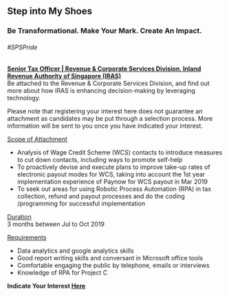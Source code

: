 <!-- ---
title: 'Learning Festival 1-19 July 2019'
permalink: /events/learning-journeys/event-details/iras4/
breadcrumb: 'Step into My Steps'

--- -->


## Step into My Shoes 
### Be Transformational. Make Your Mark. Create An Impact. 

###### _#SPSPride_

<u><b>Senior Tax Officer | Revenue & Corporate Services Division, Inland Revenue Authority of Singapore (IRAS)</b></u><br>
Be attached to the Revenue & Corporate Services Division, and find out more about how IRAS is enhancing decision-making by leveraging technology.

Please note that registering your interest here does not guarantee an attachment as candidates may be put through a selection process. More information will be sent to you once you have indicated your interest.

<u>Scope of Attachment</u><br>
 * Analysis of Wage Credit Scheme (WCS) contacts to introduce measures to cut down contacts, including ways to promote self-help
 * To proactively devise and execute plans to improve take-up rates of electronic payout modes for WCS, taking into account the 1st year implementation experience of Paynow for WCS payout in Mar 2019
 * To seek out areas for using Robotic Process Automation (RPA) in tax collection, refund and payout processes and do the coding /programming for successful implementation

<u>Duration</u><br>
3 months between Jul to Oct 2019

<u>Requirements</u><br>
 * Data analytics and google analytics skills
 * Good report writing skills and conversant in Microsoft office tools
 * Comfortable engaging the public by telephone, emails or interviews
 * Knowledge of RPA for Project C

**Indicate Your Interest [Here](https://www.eventbrite.sg/e/step-into-my-shoes-iras-short-term-attachment-opportunity-with-the-revenue-corporate-services-registration-62030418652)**
